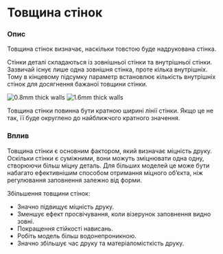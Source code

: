 Товщина стінок
====

### **Опис**

Товщина стінок визначає, наскільки товстою буде надрукована стінка.

Стінки деталі складаються із зовнішньої стінки та внутрішньої стінки. Зазвичай існує лише одна зовнішня стінка, проте кілька внутрішніх. Тому в кінцевому підсумку параметр встановлює кількість внутрішніх стінок для досягнення бажаної товщини стінки.

![0.8mm thick walls](../images/wall_thickness_0.8.png)
![1.6mm thick walls](../images/wall_thickness_1.6.png)

Товщина стінки повинна бути кратною ширині лінії стінки. Якщо це не так, її буде округлено до найближчого кратного значення.

### **Вплив**

Товщина стінки є основним фактором, який визначає міцність друку. Оскільки стінки є суміжними, вони можуть зміцнювати одна одну, створюючи більш міцну деталь. Для більших моделей це може бути набагато ефективнішим способом отримання міцного об’єкта, ніж регулювання заповнення залежно від форми.

Збільшення товщини стінок:

* Значно підвищує міцність друку.
* Зменшує ефект просвічування, коли візерунок заповнення видно зовні.
* Покращення стійкості нависань.
* Робіть модель більш водонепроникною.
* Значно збільшує час друку та матеріаломісткість друку.

